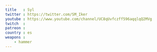 ```yaml
---
title   : Syl
twitter : https://twitter.com/SM_Iker
youtube : https://www.youtube.com/channel/UC8qUvfczff596aqqlqQ2MVg
twitch  : 
patreon : 
country : es
weapons :
    - hammer
---
```


